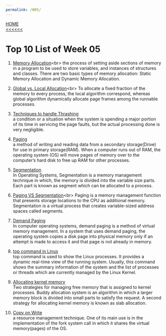 ```yaml
---
permalink: /W05/
---
```

[HOME](../)<br>
[<<<<<<](../W04)
<br>
# Top 10 List of Week 05

1. [Memory Allocation](https://www.cs.uah.edu/~rcoleman/Common/C_Reference/MemoryAlloc.html#:~:text=Memory%20allocation%20is%20the%20process,instances%20of%20structures%20and%20classes.&text=When%20you%20declare%20a%20variable,allocated%20by%20the%20operating%20system.)<br>
the process of setting aside sections of memory in a program to be used to store variables, and instances of structures and classes. There are two basic types of memory allocation: Static Memory Allocation and Dynamic Memory Allocation.

2. [Global vs. Local Allocation](https://codescracker.com/operating-system/local-versus-global-allocation-policies.htm#:~:text=To%20allocate%20a%20fixed%20fraction,frames%20among%20the%20runnable%20processes.&text=Global%20algorithms%20generally%20works%20better,vary%20over%20the%20process%20lifetime.)<br>
To allocate a fixed fraction of the memory to every process, the local algorithm correspond, whereas global algorithm dynamically allocate page frames among the runnable processes.

3. [Techniques to handle Thrashing](https://www.geeksforgeeks.org/techniques-to-handle-thrashing/)<br>
a condition or a situation when the system is spending a major portion of its time in servicing the page faults, but the actual processing done is very negligible.

4. [Paging](https://medium.com/@esmerycornielle/memory-management-paging-43b85abe6d2f)<br>
a method of writing and reading data from a secondary storage(Drive) for use in primary storage(RAM). When a computer runs out of RAM, the operating system (OS) will move pages of memory over to the computer’s hard disk to free up RAM for other processes. 

5. [Segmentation](https://www.javatpoint.com/os-segmentation)<br>
In Operating Systems, Segmentation is a memory management technique in which, the memory is divided into the variable size parts. Each part is known as segment which can be allocated to a process.

6. [Paging VS Segmentation](https://www.enterprisestorageforum.com/storage-hardware/paging-and-segmentation.html#:~:text=Paging%20is%20a%20memory%20management,sized%20address%20spaces%20called%20segments.&text=Paging%20and%20segmentation%20are%20processes,from%2C%20a%20computer's%20storage%20disk.)<br>
Paging is a memory management function that presents storage locations to the CPU as additional memory. Segmentation is a virtual process that creates variable-sized address spaces called segments.

7. [Demand Paging](http://ftp.gunadarma.ac.id/linux/docs/v06/Kuliah/SistemOperasi/BUKU/SistemOperasi-4.X-2/ch05s02.html)<br>
In computer operating systems, demand paging is a method of virtual memory management. In a system that uses demand paging, the operating system copies a disk page into physical memory only if an attempt is made to access it and that page is not already in memory.

8. [top command in Linux](https://www.howtogeek.com/668986/how-to-use-the-linux-top-command-and-understand-its-output/)<br>
top command is used to show the Linux processes. It provides a dynamic real-time view of the running system. Usually, this command shows the summary information of the system and the list of processes or threads which are currently managed by the Linux Kernel.

9. [Allocating kernel memory](https://www.geeksforgeeks.org/operating-system-allocating-kernel-memory-buddy-system-slab-system/)<br>
Two strategies for managing free memory that is assigned to kernel processes. Buddy allocation system is an algorithm in which a larger memory block is divided into small parts to satisfy the request. A second strategy for allocating kernel memory is known as slab allocation.

10. [Copy on Write](https://www.geeksforgeeks.org/copy-on-write/)<br>
a resource management technique. One of its main use is in the implementation of the fork system call in which it shares the virtual memory(pages) of the OS.
